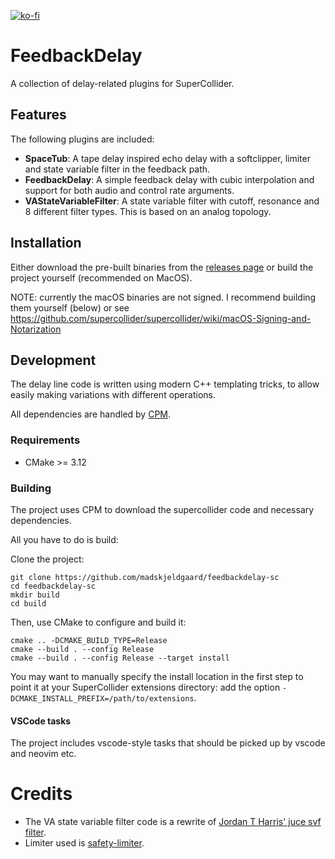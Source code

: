 [![ko-fi](https://ko-fi.com/img/githubbutton_sm.svg)](https://ko-fi.com/X8X6RXV10)

# FeedbackDelay

A collection of delay-related plugins for SuperCollider.

## Features

The following plugins are included:
- **SpaceTub**: A tape delay inspired echo delay with a softclipper, limiter and state variable filter in the feedback path.
- **FeedbackDelay**: A simple feedback delay with cubic interpolation and support for both audio and control rate arguments.
- **VAStateVariableFilter**: A state variable filter with cutoff, resonance and 8 different filter types. This is based on an analog topology.

## Installation

Either download the pre-built binaries from the [releases page](https://github.com/madskjeldgaard/feedbackdelay-sc/releases) or build the project yourself (recommended on MacOS).

NOTE: currently the macOS binaries are not signed. I recommend building them yourself (below) or see https://github.com/supercollider/supercollider/wiki/macOS-Signing-and-Notarization

## Development

The delay line code is written using modern C++ templating tricks, to allow easily making variations with different operations.

All dependencies are handled by [CPM](https://github.com/cpm-cmake/CPM.cmake).

### Requirements

- CMake >= 3.12

### Building

The project uses CPM to download the supercollider code and necessary dependencies. 

All you have to do is build:

Clone the project:

    git clone https://github.com/madskjeldgaard/feedbackdelay-sc
    cd feedbackdelay-sc
    mkdir build
    cd build

Then, use CMake to configure and build it:

    cmake .. -DCMAKE_BUILD_TYPE=Release
    cmake --build . --config Release
    cmake --build . --config Release --target install

You may want to manually specify the install location in the first step to point it at your
SuperCollider extensions directory: add the option `-DCMAKE_INSTALL_PREFIX=/path/to/extensions`.

#### VSCode tasks

The project includes vscode-style tasks that should be picked up by vscode and neovim etc.

# Credits

- The VA state variable filter code is a rewrite of [Jordan T Harris' juce svf filter](https://github.com/JordanTHarris/VAStateVariableFilter).
- Limiter used is [safety-limiter](https://github.com/nhthn/safety-limiter).
